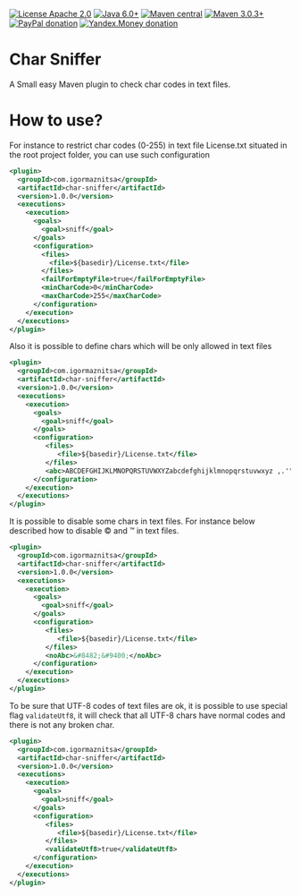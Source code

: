 [![License Apache 2.0](https://img.shields.io/badge/license-Apache%20License%202.0-green.svg)](http://www.apache.org/licenses/LICENSE-2.0)
[![Java 6.0+](https://img.shields.io/badge/java-6.0%2b-green.svg)](http://www.oracle.com/technetwork/java/javase/downloads/index.html)
[![Maven central](https://maven-badges.herokuapp.com/maven-central/com.igormaznitsa/char-sniffer/badge.svg)](http://search.maven.org/#artifactdetails|com.igormaznitsa|char-sniffer|1.0.0|jar)
[![Maven 3.0.3+](https://img.shields.io/badge/maven-3.0.3%2b-green.svg)](https://maven.apache.org/)
[![PayPal donation](https://img.shields.io/badge/donation-PayPal-red.svg)](https://www.paypal.com/cgi-bin/webscr?cmd=_s-xclick&hosted_button_id=AHWJHJFBAWGL2)
[![Yandex.Money donation](https://img.shields.io/badge/donation-Я.деньги-yellow.svg)](https://money.yandex.ru/embed/small.xml?account=41001158080699&quickpay=small&yamoney-payment-type=on&button-text=01&button-size=l&button-color=orange&targets=%D0%9F%D0%BE%D0%B6%D0%B5%D1%80%D1%82%D0%B2%D0%BE%D0%B2%D0%B0%D0%BD%D0%B8%D0%B5+%D0%BD%D0%B0+%D0%BF%D1%80%D0%BE%D0%B5%D0%BA%D1%82%D1%8B+%D1%81+%D0%BE%D1%82%D0%BA%D1%80%D1%8B%D1%82%D1%8B%D0%BC+%D0%B8%D1%81%D1%85%D0%BE%D0%B4%D0%BD%D1%8B%D0%BC+%D0%BA%D0%BE%D0%B4%D0%BE%D0%BC&default-sum=100&successURL=)

# Char Sniffer
A Small easy Maven plugin to check char codes in text files.

# How to use?
For instance to restrict char codes (0-255) in text file License.txt situated in the root project folder, you can use such configuration
```xml
<plugin>
  <groupId>com.igormaznitsa</groupId>
  <artifactId>char-sniffer</artifactId>
  <version>1.0.0</version>
  <executions>
    <execution>
      <goals>
        <goal>sniff</goal>
      </goals>
      <configuration>
        <files>
          <file>${basedir}/License.txt</file>
        </files>
        <failForEmptyFile>true</failForEmptyFile>
        <minCharCode>0</minCharCode>
        <maxCharCode>255</maxCharCode>
      </configuration>
    </execution>
  </executions>
</plugin>
```
Also it is possible to define chars which will be only allowed in text files
```xml
<plugin>
  <groupId>com.igormaznitsa</groupId>
  <artifactId>char-sniffer</artifactId>
  <version>1.0.0</version>
  <executions>
    <execution>
      <goals>
        <goal>sniff</goal>
      </goals>
      <configuration>
         <files>
            <file>${basedir}/License.txt</file>
         </files>
         <abc>ABCDEFGHIJKLMNOPQRSTUVWXYZabcdefghijklmnopqrstuvwxyz ,.'":;/@[]()-=*%0123456789Ü</abc>
      </configuration>
    </execution>
  </executions>
</plugin>
```
It is possible to disable some chars in text files. For instance below described how to disable © and ™ in text files.
```xml
<plugin>
  <groupId>com.igormaznitsa</groupId>
  <artifactId>char-sniffer</artifactId>
  <version>1.0.0</version>
  <executions>
    <execution>
      <goals>
        <goal>sniff</goal>
      </goals>
      <configuration>
         <files>
            <file>${basedir}/License.txt</file>
         </files>
         <noAbc>&#8482;&#9400;</noAbc>
      </configuration>
    </execution>
  </executions>
</plugin>
```
To be sure that UTF-8 codes of text files are ok, it is possible to use special flag `validateUtf8`, it will check that all UTF-8 chars have normal codes and there is not any broken char.
```xml
<plugin>
  <groupId>com.igormaznitsa</groupId>
  <artifactId>char-sniffer</artifactId>
  <version>1.0.0</version>
  <executions>
    <execution>
      <goals>
        <goal>sniff</goal>
      </goals>
      <configuration>
         <files>
            <file>${basedir}/License.txt</file>
         </files>
         <validateUtf8>true</validateUtf8>
      </configuration>
    </execution>
  </executions>
</plugin>
```
